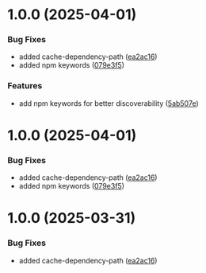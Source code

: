 # 1.0.0 (2025-04-01)


### Bug Fixes

* added cache-dependency-path ([ea2ac16](https://github.com/sayandeepkarak/QuickSnap/commit/ea2ac16808e506401370a542c5919bae94cf9093))
* added npm keywords ([079e3f5](https://github.com/sayandeepkarak/QuickSnap/commit/079e3f522db76d3369fe6795f8701deedcefb353))


### Features

* add npm keywords for better discoverability ([5ab507e](https://github.com/sayandeepkarak/QuickSnap/commit/5ab507efb923bc67ce2021f1cb5eee3431f7b549))

# 1.0.0 (2025-04-01)


### Bug Fixes

* added cache-dependency-path ([ea2ac16](https://github.com/sayandeepkarak/QuickSnap/commit/ea2ac16808e506401370a542c5919bae94cf9093))
* added npm keywords ([079e3f5](https://github.com/sayandeepkarak/QuickSnap/commit/079e3f522db76d3369fe6795f8701deedcefb353))

# 1.0.0 (2025-03-31)


### Bug Fixes

* added cache-dependency-path ([ea2ac16](https://github.com/sayandeepkarak/QuickSnap/commit/ea2ac16808e506401370a542c5919bae94cf9093))

